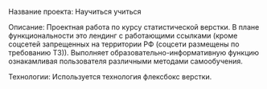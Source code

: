 Название проекта:
Научиться учиться

Описание:
Проектная работа по курсу статистической верстки.
В плане функциональности это лендинг с работающими ссылками (кроме соцсетей запрещенных на территории РФ (соцсети размещены по требованию ТЗ)). Выполняет образовательно-информативную функцию ознакамливая пользователя различными методами самообучения.

Технологии:
Используется технология флексбокс верстки.
